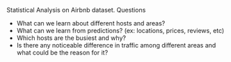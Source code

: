 Statistical Analysis on Airbnb dataset.
Questions
- What can we learn about different hosts and areas?
- What can we learn from predictions? (ex: locations, prices, reviews, etc)
- Which hosts are the busiest and why?
- Is there any noticeable difference in traffic among different areas and what could be the reason for it?
